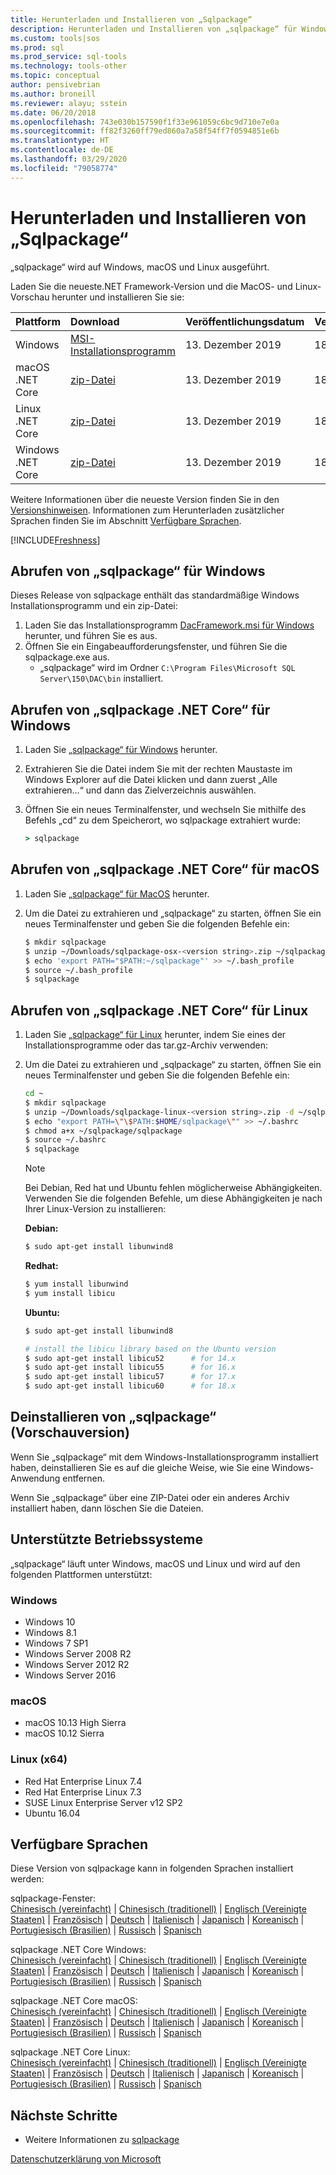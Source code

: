 ```yaml
---
title: Herunterladen und Installieren von „Sqlpackage“
description: Herunterladen und Installieren von „sqlpackage“ für Windows, MacOS oder Linux
ms.custom: tools|sos
ms.prod: sql
ms.prod_service: sql-tools
ms.technology: tools-other
ms.topic: conceptual
author: pensivebrian
ms.author: broneill
ms.reviewer: alayu; sstein
ms.date: 06/20/2018
ms.openlocfilehash: 743e030b157590f1f33e961059c6bc9d710e7e0a
ms.sourcegitcommit: ff82f3260ff79ed860a7a58f54ff7f0594851e6b
ms.translationtype: HT
ms.contentlocale: de-DE
ms.lasthandoff: 03/29/2020
ms.locfileid: "79058774"
---
```

# <a name="download-and-install-sqlpackage"></a>Herunterladen und Installieren von „Sqlpackage“

„sqlpackage“ wird auf Windows, macOS und Linux ausgeführt.

Laden Sie die neueste.NET Framework-Version und die MacOS- und Linux-Vorschau herunter und installieren Sie sie:

|Plattform|Download|Veröffentlichungsdatum|Version|Entwickeln
|:---|:---|:---|:---|:---|
|Windows|[MSI-Installationsprogramm](https://go.microsoft.com/fwlink/?linkid=2113703)|13. Dezember 2019|18.4.1|15.0.4630.1|
|macOS .NET Core |[zip-Datei](https://go.microsoft.com/fwlink/?linkid=2113705)|13. Dezember 2019| 18.4.1|15.0.4630.1|
|Linux .NET Core |[zip-Datei](https://go.microsoft.com/fwlink/?linkid=2113331)|13. Dezember 2019| 18.4.1|15.0.4630.1|
|Windows .NET Core |[zip-Datei](https://go.microsoft.com/fwlink/?linkid=2113704)|13. Dezember 2019| 18.4.1|15.0.4630.1|

Weitere Informationen über die neueste Version finden Sie in den [Versionshinweisen](release-notes-sqlpackage.md). Informationen zum Herunterladen zusätzlicher Sprachen finden Sie im Abschnitt [Verfügbare Sprachen](#available-languages).

[!INCLUDE[Freshness](../includes/paragraph-content/fresh-note-steps-feedback.md)]

## <a name="get-sqlpackage-for-windows"></a>Abrufen von „sqlpackage“ für Windows

Dieses Release von sqlpackage enthält das standardmäßige Windows Installationsprogramm und ein zip-Datei: 

1. Laden Sie das Installationsprogramm [DacFramework.msi für Windows](https://go.microsoft.com/fwlink/?linkid=2113703) herunter, und führen Sie es aus.
2. Öffnen Sie ein Eingabeaufforderungsfenster, und führen Sie die sqlpackage.exe aus.
    - „sqlpackage“ wird im Ordner ```C:\Program Files\Microsoft SQL Server\150\DAC\bin``` installiert.

## <a name="get-sqlpackage-net-core-for-windows"></a>Abrufen von „sqlpackage .NET Core“ für Windows

1. Laden Sie [„sqlpackage“ für Windows](https://go.microsoft.com/fwlink/?linkid=2113704) herunter.
2. Extrahieren Sie die Datei indem Sie mit der rechten Maustaste im Windows Explorer auf die Datei klicken und dann zuerst „Alle extrahieren…“ und dann das Zielverzeichnis auswählen.
3. Öffnen Sie ein neues Terminalfenster, und wechseln Sie mithilfe des Befehls „cd“ zu dem Speicherort, wo sqlpackage extrahiert wurde:

   ```cmd
   > sqlpackage
   ```

## <a name="get-sqlpackage-net-core-for-macos"></a>Abrufen von „sqlpackage .NET Core“ für macOS

1. Laden Sie [„sqlpackage“ für MacOS](https://go.microsoft.com/fwlink/?linkid=2113705) herunter.
2. Um die Datei zu extrahieren und „sqlpackage“ zu starten, öffnen Sie ein neues Terminalfenster und geben Sie die folgenden Befehle ein:

   ```bash
   $ mkdir sqlpackage
   $ unzip ~/Downloads/sqlpackage-osx-<version string>.zip ~/sqlpackage 
   $ echo 'export PATH="$PATH:~/sqlpackage"' >> ~/.bash_profile
   $ source ~/.bash_profile
   $ sqlpackage
   ```

## <a name="get-sqlpackage-net-core-for-linux"></a>Abrufen von „sqlpackage .NET Core“ für Linux

1. Laden Sie [„sqlpackage“ für Linux](https://go.microsoft.com/fwlink/?linkid=2113331) herunter, indem Sie eines der Installationsprogramme oder das tar.gz-Archiv verwenden:
2. Um die Datei zu extrahieren und „sqlpackage“ zu starten, öffnen Sie ein neues Terminalfenster und geben Sie die folgenden Befehle ein:

   ```bash
   cd ~
   $ mkdir sqlpackage
   $ unzip ~/Downloads/sqlpackage-linux-<version string>.zip -d ~/sqlpackage 
   $ echo "export PATH=\"\$PATH:$HOME/sqlpackage\"" >> ~/.bashrc
   $ chmod a+x ~/sqlpackage/sqlpackage
   $ source ~/.bashrc
   $ sqlpackage
   ```

   > [!NOTE]
   > Bei Debian, Red hat und Ubuntu fehlen möglicherweise Abhängigkeiten. Verwenden Sie die folgenden Befehle, um diese Abhängigkeiten je nach Ihrer Linux-Version zu installieren:

   **Debian:**

   ```bash
   $ sudo apt-get install libunwind8
   ```

   **Redhat:**

   ```bash
   $ yum install libunwind
   $ yum install libicu
   ```

   **Ubuntu:**

   ```bash
   $ sudo apt-get install libunwind8

   # install the libicu library based on the Ubuntu version
   $ sudo apt-get install libicu52      # for 14.x
   $ sudo apt-get install libicu55      # for 16.x
   $ sudo apt-get install libicu57      # for 17.x
   $ sudo apt-get install libicu60      # for 18.x
   ```

## <a name="uninstall-sqlpackage-preview"></a>Deinstallieren von „sqlpackage“ (Vorschauversion)

Wenn Sie „sqlpackage“ mit dem Windows-Installationsprogramm installiert haben, deinstallieren Sie es auf die gleiche Weise, wie Sie eine Windows-Anwendung entfernen.

Wenn Sie „sqlpackage“ über eine ZIP-Datei oder ein anderes Archiv installiert haben, dann löschen Sie die Dateien.

## <a name="supported-operating-systems"></a>Unterstützte Betriebssysteme

„sqlpackage“ läuft unter Windows, macOS und Linux und wird auf den folgenden Plattformen unterstützt:

### <a name="windows"></a>Windows

- Windows 10
- Windows 8.1
- Windows 7 SP1
- Windows Server 2008 R2
- Windows Server 2012 R2
- Windows Server 2016

### <a name="macos"></a>macOS

- macOS 10.13 High Sierra
- macOS 10.12 Sierra

### <a name="linux-x64"></a>Linux (x64)

- Red Hat Enterprise Linux 7.4
- Red Hat Enterprise Linux 7.3
- SUSE Linux Enterprise Server v12 SP2
- Ubuntu 16.04

## <a name="available-languages"></a>Verfügbare Sprachen

Diese Version von sqlpackage kann in folgenden Sprachen installiert werden:

sqlpackage-Fenster:  
[Chinesisch (vereinfacht)](https://go.microsoft.com/fwlink/?linkid=2113703&clcid=0x804) | [Chinesisch (traditionell)](https://go.microsoft.com/fwlink/?linkid=2113703&clcid=0x404) | [Englisch (Vereinigte Staaten)](https://go.microsoft.com/fwlink/?linkid=2113703&clcid=0x409) | [Französisch](https://go.microsoft.com/fwlink/?linkid=2113703&clcid=0x40c) | [Deutsch](https://go.microsoft.com/fwlink/?linkid=2113703&clcid=0x407) | [Italienisch](https://go.microsoft.com/fwlink/?linkid=2113703&clcid=0x410) | [Japanisch](https://go.microsoft.com/fwlink/?linkid=2113703&clcid=0x411) | [Koreanisch](https://go.microsoft.com/fwlink/?linkid=2113703&clcid=0x412) | [Portugiesisch (Brasilien)](https://go.microsoft.com/fwlink/?linkid=2113703&clcid=0x416) | [Russisch](https://go.microsoft.com/fwlink/?linkid=2113703&clcid=0x419) | [Spanisch](https://go.microsoft.com/fwlink/?linkid=2113703&clcid=0x40a)

sqlpackage .NET Core Windows:  
[Chinesisch (vereinfacht)](https://go.microsoft.com/fwlink/?linkid=2113704&clcid=0x804) | [Chinesisch (traditionell)](https://go.microsoft.com/fwlink/?linkid=2113704&clcid=0x404) | [Englisch (Vereinigte Staaten)](https://go.microsoft.com/fwlink/?linkid=2113704&clcid=0x409) | [Französisch](https://go.microsoft.com/fwlink/?linkid=2113704&clcid=0x40c) | [Deutsch](https://go.microsoft.com/fwlink/?linkid=2113704&clcid=0x407) | [Italienisch](https://go.microsoft.com/fwlink/?linkid=2113704&clcid=0x410) | [Japanisch](https://go.microsoft.com/fwlink/?linkid=2113704&clcid=0x411) | [Koreanisch](https://go.microsoft.com/fwlink/?linkid=2113704&clcid=0x412) | [Portugiesisch (Brasilien)](https://go.microsoft.com/fwlink/?linkid=2113704&clcid=0x416) | [Russisch](https://go.microsoft.com/fwlink/?linkid=2113704&clcid=0x419) | [Spanisch](https://go.microsoft.com/fwlink/?linkid=2113704&clcid=0x40a)

sqlpackage .NET Core macOS:  
[Chinesisch (vereinfacht)](https://go.microsoft.com/fwlink/?linkid=2113705&clcid=0x804) | [Chinesisch (traditionell)](https://go.microsoft.com/fwlink/?linkid=2113705&clcid=0x404) | [Englisch (Vereinigte Staaten)](https://go.microsoft.com/fwlink/?linkid=2113705&clcid=0x409) | [Französisch](https://go.microsoft.com/fwlink/?linkid=2113705&clcid=0x40c) | [Deutsch](https://go.microsoft.com/fwlink/?linkid=2113705&clcid=0x407) | [Italienisch](https://go.microsoft.com/fwlink/?linkid=2113705&clcid=0x410) | [Japanisch](https://go.microsoft.com/fwlink/?linkid=2113705&clcid=0x411) | [Koreanisch](https://go.microsoft.com/fwlink/?linkid=2113705&clcid=0x412) | [Portugiesisch (Brasilien)](https://go.microsoft.com/fwlink/?linkid=2113705&clcid=0x416) | [Russisch](https://go.microsoft.com/fwlink/?linkid=2113705&clcid=0x419) | [Spanisch](https://go.microsoft.com/fwlink/?linkid=2113705&clcid=0x40a)

sqlpackage .NET Core Linux:  
[Chinesisch (vereinfacht)](https://go.microsoft.com/fwlink/?linkid=2113331&clcid=0x804) | [Chinesisch (traditionell)](https://go.microsoft.com/fwlink/?linkid=2113331&clcid=0x404) | [Englisch (Vereinigte Staaten)](https://go.microsoft.com/fwlink/?linkid=2113331&clcid=0x409) | [Französisch](https://go.microsoft.com/fwlink/?linkid=2113331&clcid=0x40c) | [Deutsch](https://go.microsoft.com/fwlink/?linkid=2113331&clcid=0x407) | [Italienisch](https://go.microsoft.com/fwlink/?linkid=2113331&clcid=0x410) | [Japanisch](https://go.microsoft.com/fwlink/?linkid=2113331&clcid=0x411) | [Koreanisch](https://go.microsoft.com/fwlink/?linkid=2113331&clcid=0x412) | [Portugiesisch (Brasilien)](https://go.microsoft.com/fwlink/?linkid=2113331&clcid=0x416) | [Russisch](https://go.microsoft.com/fwlink/?linkid=2113331&clcid=0x419) | [Spanisch](https://go.microsoft.com/fwlink/?linkid=2113331&clcid=0x40a)

## <a name="next-steps"></a>Nächste Schritte

- Weitere Informationen zu [sqlpackage](sqlpackage.md)

[Datenschutzerklärung von Microsoft](https://go.microsoft.com/fwlink/?LinkId=521839)
